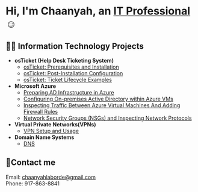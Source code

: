 <h1>Hi, I'm Chaanyah, an <a href="https://linkedin.com/in/claborde/">IT Professional</a>☺</h1>

<h2>👨‍💻 Information Technology Projects</h2>

- <b>osTicket (Help Desk Ticketing System)</b>
  - [osTicket: Prerequisites and Installation](https://github.com/clabordec/osticket-prereqs)
  - [osTicket: Post-Installation Configuration](https://github.com/clabordec/post-install-config)
  - [osTicket: Ticket Lifecycle Examples](https://github.com/clabordec/ticket-lifecycle)
- <b>Microsoft Azure</b>
  - [Preparing AD Infrastructure in Azure](https://github.com/clabordec/preparing-ad/tree/main)
  - [Configuring On-premises Active Directory within Azure VMs](https://github.com/clabordec/configure-ad)
  - [Inspecting Traffic Between Azure Virtual Machines And Adding Firewall Rules](https://github.com/clabordec/azure-virtual-machines)
  - [Network Security Groups (NSGs) and Inspecting Network Protocols](https://github.com/clabordec/azure-network-protocols)
- <b>Virtual Private Networks(VPNs)</b>
  - [VPN Setup and Usage](https://github.com/clabordec/vpn-setup)
- <b>Domain Name Systems</b>
  - [DNS](https://github.com/clabordec/dns-setup)

<h2>🤳Contact me</h2>
Email: <a href="mailto:chaanyahlaborde@gmail.com" target="_blank">chaanyahlaborde@gmail.com</a> <br>
Phone: 917-863-8841
